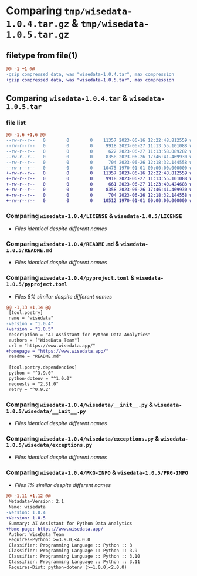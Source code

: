 # Comparing `tmp/wisedata-1.0.4.tar.gz` & `tmp/wisedata-1.0.5.tar.gz`

## filetype from file(1)

```diff
@@ -1 +1 @@
-gzip compressed data, was "wisedata-1.0.4.tar", max compression
+gzip compressed data, was "wisedata-1.0.5.tar", max compression
```

## Comparing `wisedata-1.0.4.tar` & `wisedata-1.0.5.tar`

### file list

```diff
@@ -1,6 +1,6 @@
--rw-r--r--   0        0        0    11357 2023-06-16 12:22:48.812559 wisedata-1.0.4/LICENSE
--rw-r--r--   0        0        0     9918 2023-06-27 11:13:55.101088 wisedata-1.0.4/README.md
--rw-r--r--   0        0        0      622 2023-06-27 11:13:58.089282 wisedata-1.0.4/pyproject.toml
--rw-r--r--   0        0        0     8358 2023-06-26 17:46:41.469930 wisedata-1.0.4/wisedata/__init__.py
--rw-r--r--   0        0        0      704 2023-06-26 12:18:32.144558 wisedata-1.0.4/wisedata/exceptions.py
--rw-r--r--   0        0        0    10475 1970-01-01 00:00:00.000000 wisedata-1.0.4/PKG-INFO
+-rw-r--r--   0        0        0    11357 2023-06-16 12:22:48.812559 wisedata-1.0.5/LICENSE
+-rw-r--r--   0        0        0     9918 2023-06-27 11:13:55.101088 wisedata-1.0.5/README.md
+-rw-r--r--   0        0        0      661 2023-06-27 11:23:40.424683 wisedata-1.0.5/pyproject.toml
+-rw-r--r--   0        0        0     8358 2023-06-26 17:46:41.469930 wisedata-1.0.5/wisedata/__init__.py
+-rw-r--r--   0        0        0      704 2023-06-26 12:18:32.144558 wisedata-1.0.5/wisedata/exceptions.py
+-rw-r--r--   0        0        0    10512 1970-01-01 00:00:00.000000 wisedata-1.0.5/PKG-INFO
```

### Comparing `wisedata-1.0.4/LICENSE` & `wisedata-1.0.5/LICENSE`

 * *Files identical despite different names*

### Comparing `wisedata-1.0.4/README.md` & `wisedata-1.0.5/README.md`

 * *Files identical despite different names*

### Comparing `wisedata-1.0.4/pyproject.toml` & `wisedata-1.0.5/pyproject.toml`

 * *Files 8% similar despite different names*

```diff
@@ -1,13 +1,14 @@
 [tool.poetry]
 name = "wisedata"
-version = "1.0.4"
+version = "1.0.5"
 description = "AI Assistant for Python Data Analytics"
 authors = ["WiseData Team"]
 url = "https://www.wisedata.app/"
+homepage = "https://www.wisedata.app/"
 readme = "README.md"
 
 [tool.poetry.dependencies]
 python = "^3.9.0"
 python-dotenv = "^1.0.0"
 requests = "2.31.0"
 retry = "^0.9.2"
```

### Comparing `wisedata-1.0.4/wisedata/__init__.py` & `wisedata-1.0.5/wisedata/__init__.py`

 * *Files identical despite different names*

### Comparing `wisedata-1.0.4/wisedata/exceptions.py` & `wisedata-1.0.5/wisedata/exceptions.py`

 * *Files identical despite different names*

### Comparing `wisedata-1.0.4/PKG-INFO` & `wisedata-1.0.5/PKG-INFO`

 * *Files 1% similar despite different names*

```diff
@@ -1,11 +1,12 @@
 Metadata-Version: 2.1
 Name: wisedata
-Version: 1.0.4
+Version: 1.0.5
 Summary: AI Assistant for Python Data Analytics
+Home-page: https://www.wisedata.app/
 Author: WiseData Team
 Requires-Python: >=3.9.0,<4.0.0
 Classifier: Programming Language :: Python :: 3
 Classifier: Programming Language :: Python :: 3.9
 Classifier: Programming Language :: Python :: 3.10
 Classifier: Programming Language :: Python :: 3.11
 Requires-Dist: python-dotenv (>=1.0.0,<2.0.0)
```

